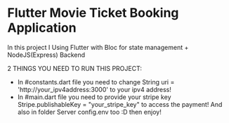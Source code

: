 # Flutter Movie Ticket Booking Application

In this project I Using Flutter with Bloc for state management  + NodeJS(Express) Backend 

2 THINGS YOU NEED TO RUN THIS PROJECT:
- In #constants.dart file you need to change String uri = 'http://your_ipv4address:3000' to your ipv4 address!
- In #main.dart file you need to provide your stripe key Stripe.publishableKey = "your_stripe_key" to access the payment! And also in folder Server config.env too :D then enjoy! 
